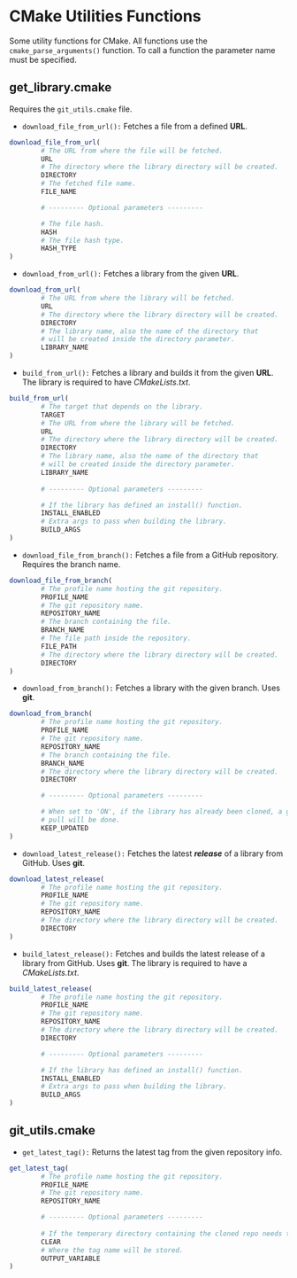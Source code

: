 # CMake Utilities Functions

Some utility functions for CMake. All functions use the `cmake_parse_arguments()` function. 
To call a function the parameter name must be specified.

## get_library.cmake

Requires the `git_utils.cmake` file.

- `download_file_from_url():` Fetches a file from a defined **URL**.<br>
```cmake
download_file_from_url(
        # The URL from where the file will be fetched.
        URL
        # The directory where the library directory will be created.
        DIRECTORY
        # The fetched file name.
        FILE_NAME

        # --------- Optional parameters ---------

        # The file hash.
        HASH
        # The file hash type.
        HASH_TYPE
)
```
- `download_from_url():` Fetches a library from the given **URL**.<br>
```cmake
download_from_url(
        # The URL from where the library will be fetched.
        URL
        # The directory where the library directory will be created.
        DIRECTORY
        # The library name, also the name of the directory that 
        # will be created inside the directory parameter.
        LIBRARY_NAME
)
```
- `build_from_url():` Fetches a library and builds it from the given **URL**. The library is required to have *CMakeLists.txt*.<br>
```cmake
build_from_url(
        # The target that depends on the library.
        TARGET
        # The URL from where the library will be fetched.
        URL
        # The directory where the library directory will be created.
        DIRECTORY
        # The library name, also the name of the directory that 
        # will be created inside the directory parameter.
        LIBRARY_NAME
        
        # --------- Optional parameters ---------

        # If the library has defined an install() function.
        INSTALL_ENABLED
        # Extra args to pass when building the library.
        BUILD_ARGS
)
```
- `download_file_from_branch():` Fetches a file from a GitHub repository. Requires the branch name.<br>
```cmake
download_file_from_branch(
        # The profile name hosting the git repository.
        PROFILE_NAME
        # The git repository name.
        REPOSITORY_NAME
        # The branch containing the file.
        BRANCH_NAME
        # The file path inside the repository.
        FILE_PATH
        # The directory where the library directory will be created.
        DIRECTORY
)
```
- `download_from_branch():` Fetches a library with the given branch. Uses **git**.<br>
```cmake
download_from_branch(
        # The profile name hosting the git repository.
        PROFILE_NAME
        # The git repository name.
        REPOSITORY_NAME
        # The branch containing the file.
        BRANCH_NAME
        # The directory where the library directory will be created.
        DIRECTORY

        # --------- Optional parameters ---------

        # When set to 'ON', if the library has already been cloned, a git
        # pull will be done.
        KEEP_UPDATED
)
```
- `download_latest_release():` Fetches the latest ***release*** of a library from GitHub. Uses **git**.<br>
```cmake
download_latest_release(
        # The profile name hosting the git repository.
        PROFILE_NAME
        # The git repository name.
        REPOSITORY_NAME
        # The directory where the library directory will be created.
        DIRECTORY
)
```
- `build_latest_release():` Fetches and builds the latest release of a library from GitHub. Uses **git**.
  The library is required to have a *CMakeLists.txt*.<br>
```cmake
build_latest_release(
        # The profile name hosting the git repository.
        PROFILE_NAME
        # The git repository name.
        REPOSITORY_NAME
        # The directory where the library directory will be created.
        DIRECTORY

        # --------- Optional parameters ---------

        # If the library has defined an install() function.
        INSTALL_ENABLED
        # Extra args to pass when building the library.
        BUILD_ARGS
)
```

## git_utils.cmake

- `get_latest_tag():` Returns the latest tag from the given repository info.<br>
```cmake
get_latest_tag(
        # The profile name hosting the git repository.
        PROFILE_NAME
        # The git repository name.
        REPOSITORY_NAME

        # --------- Optional parameters ---------
        
        # If the temporary directory containing the cloned repo needs to be deleted.
        CLEAR
        # Where the tag name will be stored.
        OUTPUT_VARIABLE
)
```
